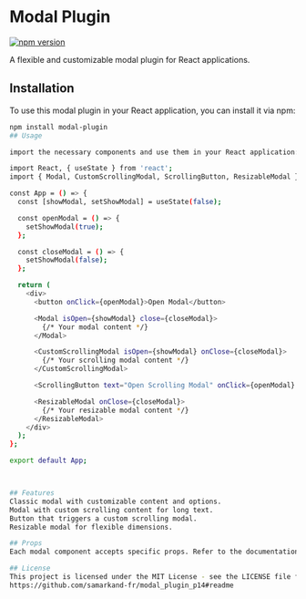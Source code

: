 
# Modal Plugin

[![npm version](https://img.shields.io/npm/v/modal-plugin.svg)](https://www.npmjs.com/package/modal-plugin)

A flexible and customizable modal plugin for React applications.

## Installation

To use this modal plugin in your React application, you can install it via npm:

```bash
npm install modal-plugin
## Usage

import the necessary components and use them in your React application:

import React, { useState } from 'react';
import { Modal, CustomScrollingModal, ScrollingButton, ResizableModal } from 'modal-plugin';

const App = () => {
  const [showModal, setShowModal] = useState(false);

  const openModal = () => {
    setShowModal(true);
  };

  const closeModal = () => {
    setShowModal(false);
  };

  return (
    <div>
      <button onClick={openModal}>Open Modal</button>

      <Modal isOpen={showModal} close={closeModal}>
        {/* Your modal content */}
      </Modal>

      <CustomScrollingModal isOpen={showModal} onClose={closeModal}>
        {/* Your scrolling modal content */}
      </CustomScrollingModal>

      <ScrollingButton text="Open Scrolling Modal" onClick={openModal} />

      <ResizableModal onClose={closeModal}>
        {/* Your resizable modal content */}
      </ResizableModal>
    </div>
  );
};

export default App;



## Features
Classic modal with customizable content and options.
Modal with custom scrolling content for long text.
Button that triggers a custom scrolling modal.
Resizable modal for flexible dimensions.

## Props
Each modal component accepts specific props. Refer to the documentation for detailed information on available props for each modal type.

## License
This project is licensed under the MIT License - see the LICENSE file for details.
https://github.com/samarkand-fr/modal_plugin_p14#readme